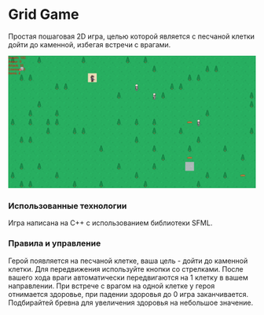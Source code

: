 # Grid Game

Простая пошаговая 2D игра, целью которой является с песчаной клетки дойти до каменной, избегая встречи с врагами.

![img.png](screenshots/img.png)

### Использованные технологии
Игра написана на С++ с использованием библиотеки SFML.

### Правила и управление
Герой появляется на песчаной клетке, ваша цель - дойти до каменной клетки.
Для передвижения используйте кнопки со стрелками. После вашего хода враги автоматически передвигаются на 1 клетку в
вашем направлении. При встрече с врагом на одной клетке у героя отнимается здоровье, при падении здоровья до 0 игра заканчивается.
Подбирайтей бревна для увеличения здоровья на небольшое значение.
